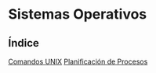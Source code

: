 # Sistemas Operativos

## **Índice**
 [Comandos UNIX](comandos.md)
 [Planificación de Procesos](procesos.md)
